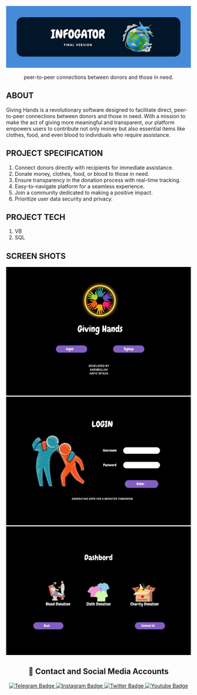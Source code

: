 <div align="center">
  <img src="https://github.com/griffin-k/INFOGATOR/blob/main/about-Images/3.png" alt="Logo">
</div>
<p align="center"> peer-to-peer connections between donors and those in need.</p>

## ABOUT
<p>Giving Hands is a revolutionary software designed to facilitate direct, peer-to-peer connections between donors and those in need. With a mission to make the act of giving more meaningful and transparent, our platform empowers users to contribute not only money but also essential items like clothes, food, and even blood to individuals who require assistance.</p>

## PROJECT SPECIFICATION
<ol>
<li>Connect donors directly with recipients for immediate assistance.</li>
<li>Donate money, clothes, food, or blood to those in need.</li>
<li>Ensure transparency in the donation process with real-time tracking.</li>
<li>Easy-to-navigate platform for a seamless experience.</li>
<li>Join a community dedicated to making a positive impact.</li>
<li>Prioritize user data security and privacy.</li>
</ol>

## PROJECT TECH
<ol>
  <li>VB</li>
  <li>SQL</li>
</ol>

## SCREEN SHOTS
<div align="center">
  <img src="https://raw.githubusercontent.com/griffin-k/Giving-Hands/main/about-Images/help1.png" alt="BOT SCREENSHOT">
</div>
<div align="center">
  <img src="https://raw.githubusercontent.com/griffin-k/Giving-Hands/main/about-Images/help2.png" alt="BOT SCREENSHOT">
</div>
<div align="center">
  <img src="https://raw.githubusercontent.com/griffin-k/Giving-Hands/main/about-Images/help3.png" alt="BOT SCREENSHOT">
</div>



<h2 align="center">🔗 Contact and Social Media Accounts</h2>

<p align="center">
  <a href="">
    <img src="https://img.shields.io/badge/CONTACT-TELEGRAM-blue?style=for-the-badge&logo=telegram" alt="Telegram Badge"/>
  </a>
  <a href="">
    <img src="https://img.shields.io/badge/CONTACT-INSTAGRAM-red?style=for-the-badge&logo=instagram" alt="Instagram Badge"/>
  </a>
  <a href="">
    <img src="https://img.shields.io/badge/CONTACT-TWITTER-blue?style=for-the-badge&logo=twitter" alt="Twitter Badge"/>
  </a>
  <a href="">
    <img src="https://img.shields.io/badge/CONTACT-YOUTUBE-red?style=for-the-badge&logo=youtube" alt="Youtube Badge"/>
  </a>
</p>
